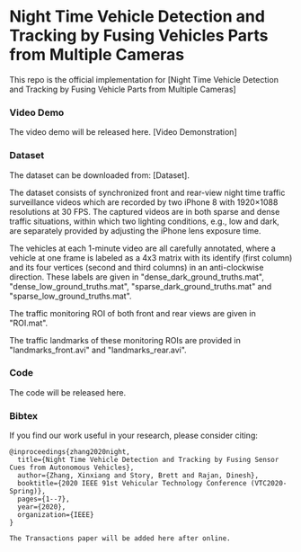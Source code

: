 # Night Time Vehicle Detection and Tracking by Fusing Vehicles Parts from Multiple Cameras

This repo is the official implementation for [Night Time Vehicle Detection and Tracking by Fusing Vehicle Parts from Multiple Cameras]

### Video Demo
The video demo will be released here. [Video Demonstration]

### Dataset
The dataset can be downloaded from: [Dataset]. 

The dataset consists of synchronized front and rear-view night time traffic surveillance videos which are recorded by two iPhone 8 with 1920×1088 resolutions at 30 FPS. The captured videos are in both sparse and dense traffic situations, within which two lighting conditions, e.g., low and dark, are separately provided by adjusting the iPhone lens exposure time. 

The vehicles at each 1-minute video are all carefully annotated, where a vehicle at one frame is labeled as a 4x3 matrix with its identify (first column) and its four vertices (second and third columns) in an anti-clockwise direction. These labels are given in "dense_dark_ground_truths.mat", "dense_low_ground_truths.mat", "sparse_dark_ground_truths.mat" and "sparse_low_ground_truths.mat". 

The traffic monitoring ROI of both front and rear views are given in "ROI.mat". 

The traffic landmarks of these monitoring ROIs are provided in "landmarks_front.avi" and "landmarks_rear.avi".

### Code

The code will be released here. 

### Bibtex
If you find our work useful in your research, please consider citing:

    @inproceedings{zhang2020night,
      title={Night Time Vehicle Detection and Tracking by Fusing Sensor Cues from Autonomous Vehicles},
      author={Zhang, Xinxiang and Story, Brett and Rajan, Dinesh},
      booktitle={2020 IEEE 91st Vehicular Technology Conference (VTC2020-Spring)},
      pages={1--7},
      year={2020},
      organization={IEEE}
    }

    The Transactions paper will be added here after online. 

